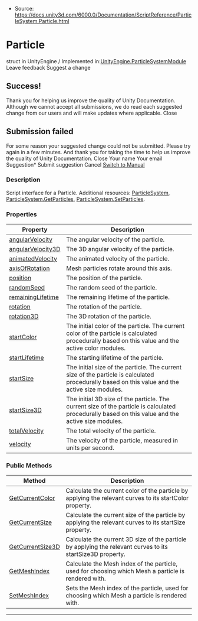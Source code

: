 * Source: https://docs.unity3d.com/6000.0/Documentation/ScriptReference/ParticleSystem.Particle.html

# Particle
struct in UnityEngine
/
Implemented in:[UnityEngine.ParticleSystemModule](https://docs.unity3d.com/6000.0/Documentation/ScriptReference/UnityEngine.ParticleSystemModule.html)
Leave feedback
Suggest a change
## Success!
Thank you for helping us improve the quality of Unity Documentation. Although we cannot accept all submissions, we do read each suggested change from our users and will make updates where applicable.
Close
## Submission failed
For some reason your suggested change could not be submitted. Please <a>try again</a> in a few minutes. And thank you for taking the time to help us improve the quality of Unity Documentation.
Close
Your name Your email Suggestion* Submit suggestion
Cancel
[Switch to Manual](https://docs.unity3d.com/6000.0/Documentation/Manual/class-ParticleSystem.html "Go to ParticleSystem Component in the Manual")
### Description
Script interface for a Particle.
Additional resources: [ParticleSystem](https://docs.unity3d.com/6000.0/Documentation/ScriptReference/ParticleSystem.html), [ParticleSystem.GetParticles](https://docs.unity3d.com/6000.0/Documentation/ScriptReference/ParticleSystem.GetParticles.html), [ParticleSystem.SetParticles](https://docs.unity3d.com/6000.0/Documentation/ScriptReference/ParticleSystem.SetParticles.html).
### Properties
Property | Description  
---|---  
[angularVelocity](https://docs.unity3d.com/6000.0/Documentation/ScriptReference/ParticleSystem.Particle-angularVelocity.html) | The angular velocity of the particle.  
[angularVelocity3D](https://docs.unity3d.com/6000.0/Documentation/ScriptReference/ParticleSystem.Particle-angularVelocity3D.html) | The 3D angular velocity of the particle.  
[animatedVelocity](https://docs.unity3d.com/6000.0/Documentation/ScriptReference/ParticleSystem.Particle-animatedVelocity.html) | The animated velocity of the particle.  
[axisOfRotation](https://docs.unity3d.com/6000.0/Documentation/ScriptReference/ParticleSystem.Particle-axisOfRotation.html) | Mesh particles rotate around this axis.  
[position](https://docs.unity3d.com/6000.0/Documentation/ScriptReference/ParticleSystem.Particle-position.html) | The position of the particle.  
[randomSeed](https://docs.unity3d.com/6000.0/Documentation/ScriptReference/ParticleSystem.Particle-randomSeed.html) | The random seed of the particle.  
[remainingLifetime](https://docs.unity3d.com/6000.0/Documentation/ScriptReference/ParticleSystem.Particle-remainingLifetime.html) | The remaining lifetime of the particle.  
[rotation](https://docs.unity3d.com/6000.0/Documentation/ScriptReference/ParticleSystem.Particle-rotation.html) | The rotation of the particle.  
[rotation3D](https://docs.unity3d.com/6000.0/Documentation/ScriptReference/ParticleSystem.Particle-rotation3D.html) | The 3D rotation of the particle.  
[startColor](https://docs.unity3d.com/6000.0/Documentation/ScriptReference/ParticleSystem.Particle-startColor.html) | The initial color of the particle. The current color of the particle is calculated procedurally based on this value and the active color modules.  
[startLifetime](https://docs.unity3d.com/6000.0/Documentation/ScriptReference/ParticleSystem.Particle-startLifetime.html) | The starting lifetime of the particle.  
[startSize](https://docs.unity3d.com/6000.0/Documentation/ScriptReference/ParticleSystem.Particle-startSize.html) | The initial size of the particle. The current size of the particle is calculated procedurally based on this value and the active size modules.  
[startSize3D](https://docs.unity3d.com/6000.0/Documentation/ScriptReference/ParticleSystem.Particle-startSize3D.html) | The initial 3D size of the particle. The current size of the particle is calculated procedurally based on this value and the active size modules.  
[totalVelocity](https://docs.unity3d.com/6000.0/Documentation/ScriptReference/ParticleSystem.Particle-totalVelocity.html) | The total velocity of the particle.  
[velocity](https://docs.unity3d.com/6000.0/Documentation/ScriptReference/ParticleSystem.Particle-velocity.html) | The velocity of the particle, measured in units per second.  
### Public Methods
Method | Description  
---|---  
[GetCurrentColor](https://docs.unity3d.com/6000.0/Documentation/ScriptReference/ParticleSystem.Particle.GetCurrentColor.html) | Calculate the current color of the particle by applying the relevant curves to its startColor property.  
[GetCurrentSize](https://docs.unity3d.com/6000.0/Documentation/ScriptReference/ParticleSystem.Particle.GetCurrentSize.html) | Calculate the current size of the particle by applying the relevant curves to its startSize property.  
[GetCurrentSize3D](https://docs.unity3d.com/6000.0/Documentation/ScriptReference/ParticleSystem.Particle.GetCurrentSize3D.html) | Calculate the current 3D size of the particle by applying the relevant curves to its startSize3D property.  
[GetMeshIndex](https://docs.unity3d.com/6000.0/Documentation/ScriptReference/ParticleSystem.Particle.GetMeshIndex.html) | Calculate the Mesh index of the particle, used for choosing which Mesh a particle is rendered with.  
[SetMeshIndex](https://docs.unity3d.com/6000.0/Documentation/ScriptReference/ParticleSystem.Particle.SetMeshIndex.html) | Sets the Mesh index of the particle, used for choosing which Mesh a particle is rendered with.  
* * *
